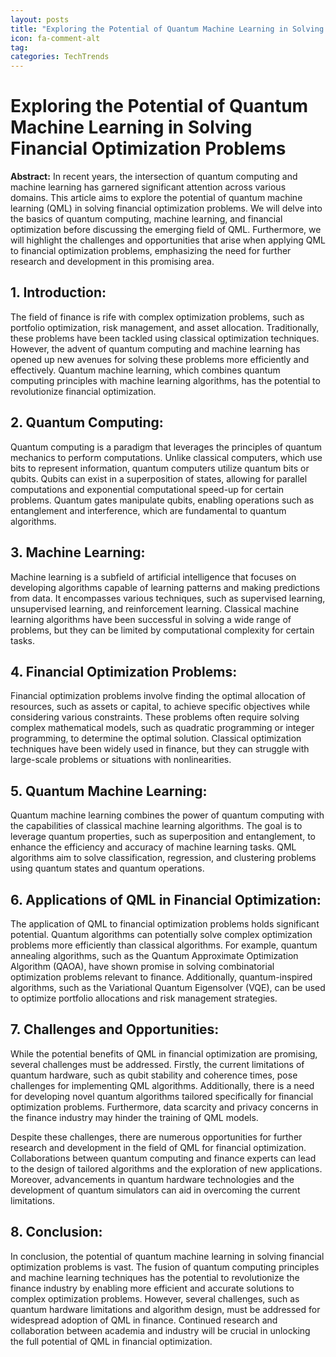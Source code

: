 ```yaml
---
layout: posts
title: "Exploring the Potential of Quantum Machine Learning in Solving Financial Optimization Problems"
icon: fa-comment-alt
tag:      
categories: TechTrends
---
```



# Exploring the Potential of Quantum Machine Learning in Solving Financial Optimization Problems

**Abstract:**
In recent years, the intersection of quantum computing and machine learning has garnered significant attention across various domains. This article aims to explore the potential of quantum machine learning (QML) in solving financial optimization problems. We will delve into the basics of quantum computing, machine learning, and financial optimization before discussing the emerging field of QML. Furthermore, we will highlight the challenges and opportunities that arise when applying QML to financial optimization problems, emphasizing the need for further research and development in this promising area.

## 1. Introduction:
The field of finance is rife with complex optimization problems, such as portfolio optimization, risk management, and asset allocation. Traditionally, these problems have been tackled using classical optimization techniques. However, the advent of quantum computing and machine learning has opened up new avenues for solving these problems more efficiently and effectively. Quantum machine learning, which combines quantum computing principles with machine learning algorithms, has the potential to revolutionize financial optimization.

## 2. Quantum Computing:
Quantum computing is a paradigm that leverages the principles of quantum mechanics to perform computations. Unlike classical computers, which use bits to represent information, quantum computers utilize quantum bits or qubits. Qubits can exist in a superposition of states, allowing for parallel computations and exponential computational speed-up for certain problems. Quantum gates manipulate qubits, enabling operations such as entanglement and interference, which are fundamental to quantum algorithms.

## 3. Machine Learning:
Machine learning is a subfield of artificial intelligence that focuses on developing algorithms capable of learning patterns and making predictions from data. It encompasses various techniques, such as supervised learning, unsupervised learning, and reinforcement learning. Classical machine learning algorithms have been successful in solving a wide range of problems, but they can be limited by computational complexity for certain tasks.

## 4. Financial Optimization Problems:
Financial optimization problems involve finding the optimal allocation of resources, such as assets or capital, to achieve specific objectives while considering various constraints. These problems often require solving complex mathematical models, such as quadratic programming or integer programming, to determine the optimal solution. Classical optimization techniques have been widely used in finance, but they can struggle with large-scale problems or situations with nonlinearities.

## 5. Quantum Machine Learning:
Quantum machine learning combines the power of quantum computing with the capabilities of classical machine learning algorithms. The goal is to leverage quantum properties, such as superposition and entanglement, to enhance the efficiency and accuracy of machine learning tasks. QML algorithms aim to solve classification, regression, and clustering problems using quantum states and quantum operations.

## 6. Applications of QML in Financial Optimization:
The application of QML to financial optimization problems holds significant potential. Quantum algorithms can potentially solve complex optimization problems more efficiently than classical algorithms. For example, quantum annealing algorithms, such as the Quantum Approximate Optimization Algorithm (QAOA), have shown promise in solving combinatorial optimization problems relevant to finance. Additionally, quantum-inspired algorithms, such as the Variational Quantum Eigensolver (VQE), can be used to optimize portfolio allocations and risk management strategies.

## 7. Challenges and Opportunities:
While the potential benefits of QML in financial optimization are promising, several challenges must be addressed. Firstly, the current limitations of quantum hardware, such as qubit stability and coherence times, pose challenges for implementing QML algorithms. Additionally, there is a need for developing novel quantum algorithms tailored specifically for financial optimization problems. Furthermore, data scarcity and privacy concerns in the finance industry may hinder the training of QML models.

Despite these challenges, there are numerous opportunities for further research and development in the field of QML for financial optimization. Collaborations between quantum computing and finance experts can lead to the design of tailored algorithms and the exploration of new applications. Moreover, advancements in quantum hardware technologies and the development of quantum simulators can aid in overcoming the current limitations.

## 8. Conclusion:
In conclusion, the potential of quantum machine learning in solving financial optimization problems is vast. The fusion of quantum computing principles and machine learning techniques has the potential to revolutionize the finance industry by enabling more efficient and accurate solutions to complex optimization problems. However, several challenges, such as quantum hardware limitations and algorithm design, must be addressed for widespread adoption of QML in finance. Continued research and collaboration between academia and industry will be crucial in unlocking the full potential of QML in financial optimization.